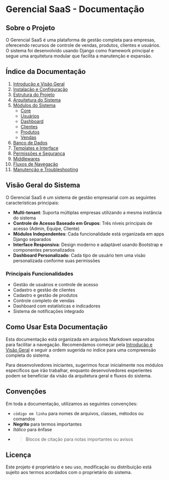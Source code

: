 # Gerencial SaaS - Documentação

## Sobre o Projeto

O Gerencial SaaS é uma plataforma de gestão completa para empresas, oferecendo recursos de controle de vendas, produtos, clientes e usuários. O sistema foi desenvolvido usando Django como framework principal e segue uma arquitetura modular que facilita a manutenção e expansão.

## Índice da Documentação

1. [Introdução e Visão Geral](01-introducao.md)
2. [Instalação e Configuração](02-instalacao.md)
3. [Estrutura do Projeto](03-estrutura.md)
4. [Arquitetura do Sistema](04-arquitetura.md)
5. [Módulos do Sistema](modulos/README.md)
   - [Core](modulos/01-core.md)
   - [Usuários](modulos/02-usuarios.md)
   - [Dashboard](modulos/03-dashboard.md)
   - [Clientes](modulos/04-clientes.md)
   - [Produtos](modulos/05-produtos.md)
   - [Vendas](modulos/06-vendas.md)
6. [Banco de Dados](05-banco-dados.md)
7. [Templates e Interface](06-templates.md)
8. [Permissões e Segurança](07-permissoes.md)
9. [Middlewares](08-middlewares.md)
10. [Fluxos de Navegação](09-fluxos.md)
11. [Manutenção e Troubleshooting](10-manutencao.md)

## Visão Geral do Sistema

O Gerencial SaaS é um sistema de gestão empresarial com as seguintes características principais:

- **Multi-tenant**: Suporta múltiplas empresas utilizando a mesma instância do sistema
- **Controle de Acesso Baseado em Grupos**: Três níveis principais de acesso (Admin, Equipe, Cliente)
- **Módulos Independentes**: Cada funcionalidade está organizada em apps Django separados
- **Interface Responsiva**: Design moderno e adaptável usando Bootstrap e componentes personalizados
- **Dashboard Personalizado**: Cada tipo de usuário tem uma visão personalizada conforme suas permissões

### Principais Funcionalidades

- Gestão de usuários e controle de acesso
- Cadastro e gestão de clientes
- Cadastro e gestão de produtos
- Controle completo de vendas
- Dashboard com estatísticas e indicadores
- Sistema de notificações integrado

## Como Usar Esta Documentação

Esta documentação está organizada em arquivos Markdown separados para facilitar a navegação. Recomendamos começar pela [Introdução e Visão Geral](01-introducao.md) e seguir a ordem sugerida no índice para uma compreensão completa do sistema.

Para desenvolvedores iniciantes, sugerimos focar inicialmente nos módulos específicos que irão trabalhar, enquanto desenvolvedores experientes podem se beneficiar da visão da arquitetura geral e fluxos do sistema.

## Convenções

Em toda a documentação, utilizamos as seguintes convenções:

- `código em linha` para nomes de arquivos, classes, métodos ou comandos
- **Negrito** para termos importantes
- *Itálico* para ênfase
- > Blocos de citação para notas importantes ou avisos

## Licença

Este projeto é proprietário e seu uso, modificação ou distribuição está sujeito aos termos acordados com o proprietário do sistema. 